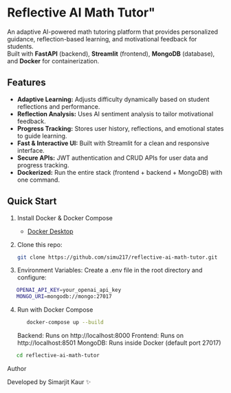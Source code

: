 # Reflective AI Math Tutor"

An adaptive AI-powered math tutoring platform that provides personalized guidance, reflection-based learning, and motivational feedback for students.  
Built with **FastAPI** (backend), **Streamlit** (frontend), **MongoDB** (database), and **Docker** for containerization.

## Features

- **Adaptive Learning:** Adjusts difficulty dynamically based on student reflections and performance.
- **Reflection Analysis:** Uses AI sentiment analysis to tailor motivational feedback.
- **Progress Tracking:** Stores user history, reflections, and emotional states to guide learning.
- **Fast & Interactive UI:** Built with Streamlit for a clean and responsive interface.
- **Secure APIs:** JWT authentication and CRUD APIs for user data and progress tracking.
- **Dockerized:** Run the entire stack (frontend + backend + MongoDB) with one command.

## Quick Start

1. Install Docker & Docker Compose
   - [Docker Desktop](https://www.docker.com/products/docker-desktop/)
2. Clone this repo:

   ```bash
   git clone https://github.com/simu217/reflective-ai-math-tutor.git

   ```

3. Environment Variables: Create a .env file in the root directory and configure:

```bash
   OPENAI_API_KEY=your_openai_api_key
   MONGO_URI=mongodb://mongo:27017
```

4. Run with Docker Compose

   ```bash
      docker-compose up --build

   ```

   Backend: Runs on http://localhost:8000
   Frontend: Runs on http://localhost:8501
   MongoDB: Runs inside Docker (default port 27017)

```bash
   cd reflective-ai-math-tutor
```

Author

Developed by Simarjit Kaur ✨

```

```
